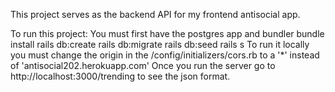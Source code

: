 This project serves as the backend API for my frontend antisocial app.

To run this project:
  You must first have the postgres app and bundler
  bundle install
  rails db:create
  rails db:migrate
  rails db:seed
  rails s 
 To run it locally you must change the origin in the /config/initializers/cors.rb to a '*' instead of 'antisocial202.herokuapp.com'
 Once you run the server  go to http://localhost:3000/trending to see the json format.
